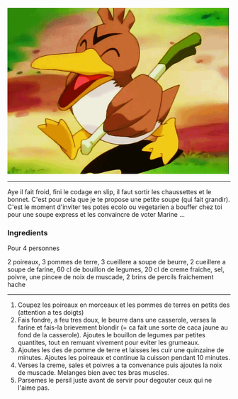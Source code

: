 <markdown>

![Canarticho](images/canarticho.gif)

---

Aye il fait froid, fini le codage en slip, il faut sortir les chaussettes et le bonnet. C'est pour cela que je te propose une petite soupe (qui fait grandir). C'est le moment d'inviter tes potes ecolo ou vegetarien a bouffer chez toi pour une soupe express et les convaincre de voter Marine ...

### Ingredients

Pour 4 personnes

2 poireaux, 3 pommes de terre, 3 cueillere a soupe de beurre, 2 cueillere a soupe de farine, 60 cl de bouillon de legumes, 20 cl de creme fraiche, sel, poivre, une pincee de noix de muscade, 2 brins de percils fraichement hache

---

1. Coupez les poireaux en morceaux et les pommes de terres en petits des (attention a tes doigts)
2. Fais fondre, a feu tres doux, le beurre dans une casserole, verses la farine et fais-la brievement blondir (= ca fait une sorte de caca jaune au fond de la casserole). Ajoutes le bouillon de legumes par petites quantites, tout en remuant vivement pour eviter les grumeaux.
3. Ajoutes les des de pomme de terre et laisses les cuir une quinzaine de minutes. Ajoutes les poireaux et continue la cuisson pendant 10 minutes.
4. Verses la creme, sales et poivres a ta convenance puis ajoutes la noix de muscade. Melanges bien avec tes bras muscles.
5. Parsemes le persil juste avant de servir pour degouter ceux qui ne l'aime pas.
</markdown>